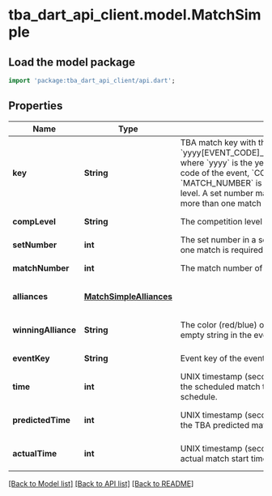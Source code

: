 # tba_dart_api_client.model.MatchSimple

## Load the model package
```dart
import 'package:tba_dart_api_client/api.dart';
```

## Properties
Name | Type | Description | Notes
------------ | ------------- | ------------- | -------------
**key** | **String** | TBA match key with the format &#x60;yyyy[EVENT_CODE]_[COMP_LEVEL]m[MATCH_NUMBER]&#x60;, where &#x60;yyyy&#x60; is the year, and &#x60;EVENT_CODE&#x60; is the event code of the event, &#x60;COMP_LEVEL&#x60; is (qm, ef, qf, sf, f), and &#x60;MATCH_NUMBER&#x60; is the match number in the competition level. A set number may append the competition level if more than one match in required per set. | [default to null]
**compLevel** | **String** | The competition level the match was played at. | [default to null]
**setNumber** | **int** | The set number in a series of matches where more than one match is required in the match series. | [default to null]
**matchNumber** | **int** | The match number of the match in the competition level. | [default to null]
**alliances** | [**MatchSimpleAlliances**](MatchSimpleAlliances.md) |  | [optional] [default to null]
**winningAlliance** | **String** | The color (red/blue) of the winning alliance. Will contain an empty string in the event of no winner, or a tie. | [optional] [default to null]
**eventKey** | **String** | Event key of the event the match was played at. | [default to null]
**time** | **int** | UNIX timestamp (seconds since 1-Jan-1970 00:00:00) of the scheduled match time, as taken from the published schedule. | [optional] [default to null]
**predictedTime** | **int** | UNIX timestamp (seconds since 1-Jan-1970 00:00:00) of the TBA predicted match start time. | [optional] [default to null]
**actualTime** | **int** | UNIX timestamp (seconds since 1-Jan-1970 00:00:00) of actual match start time. | [optional] [default to null]

[[Back to Model list]](../README.md#documentation-for-models) [[Back to API list]](../README.md#documentation-for-api-endpoints) [[Back to README]](../README.md)


